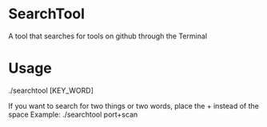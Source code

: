 # SearchTool
A tool that searches for tools on github through the Terminal

# Usage
./searchtool [KEY_WORD]

If you want to search for two things or two words, place the + instead of the space
Example:
      ./searchtool port+scan
